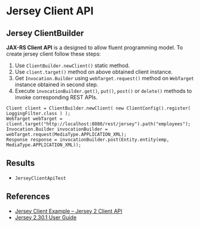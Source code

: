 # Jersey Client API

## Jersey ClientBuilder
**JAX-RS Client API** is a designed to allow fluent programming model. To create jersey client follow these steps:
1. Use `ClientBuilder.newClient()` static method.
2. Use `client.target()` method on above obtained client instance.
3. Get `Invocation.Builder` using `webTarget.request()` method on `WebTarget` instance obtained in second step.
4. Execute `invocationBuilder.get()`, `put()`, `post()` or `delete()` methods to invoke corresponding REST APIs.

```
Client client = ClientBuilder.newClient( new ClientConfig().register( LoggingFilter.class ) );
WebTarget webTarget = client.target("http://localhost:8080/rest/jersey").path("employees");
Invocation.Builder invocationBuilder =  webTarget.request(MediaType.APPLICATION_XML);
Response response = invocationBuilder.post(Entity.entity(emp, MediaType.APPLICATION_XML));
```

## Results
- `JerseyClientApiTest`

## References
- [Jersey Client Example – Jersey 2 Client API](https://howtodoinjava.com/jersey/jersey-restful-client-examples/)
- [Jersey 2.30.1 User Guide](https://eclipse-ee4j.github.io/jersey.github.io/documentation/latest/user-guide.html)